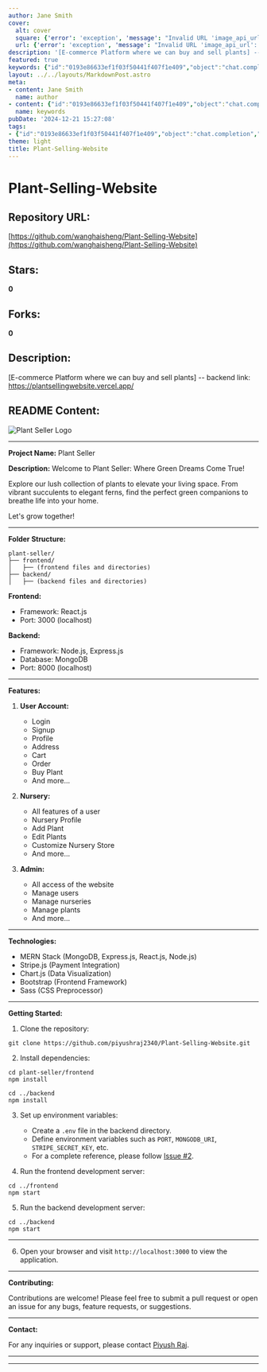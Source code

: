 ```yaml
---
author: Jane Smith
cover:
  alt: cover
  square: {'error': 'exception', 'message': "Invalid URL 'image_api_url': No scheme supplied. Perhaps you meant https://image_api_url?"}
  url: {'error': 'exception', 'message': "Invalid URL 'image_api_url': No scheme supplied. Perhaps you meant https://image_api_url?"}
description: '[E-commerce Platform where we can buy and sell plants] -- backend link: https://plantsellingwebsite.vercel.app/'
featured: true
keywords: {"id":"0193e86633ef1f03f50441f407f1e409","object":"chat.completion","created":1734770832,"model":"Qwen/Qwen2.5-7B-Instruct","choices":[{"index":0,"message":{"role":"assistant","content":"### Keywords:\n- Plant Selling Website\n- E-commerce Platform\n- Plants\n- Backend Link\n- React.js\n- Node.js\n- Express.js\n- MongoDB\n- Stripe.js\n- Chart.js\n- Bootstrap\n- Sass\n- User Account\n- Nursery Profile\n- Admin Access\n- Payment Integration\n- Data Visualization\n- Frontend Framework\n- CSS Preprocessor\n- User Login\n- Address\n- Cart\n- Order\n- Green Plants\n- Living Space\n- GitHub Repository\n\n### Tags:\n- E-commerce\n- Plants and Gardening\n- Web Development\n- MERN Stack\n- React.js\n- Node.js\n- MongoDB\n- Payment Gateway Integration\n- User Authentication\n- Frontend Design\n- Backend Development\n- Open Source Project\n- Green Living"},"finish_reason":"stop"}],"usage":{"prompt_tokens":724,"completion_tokens":163,"total_tokens":887},"system_fingerprint":""}
layout: ../../layouts/MarkdownPost.astro
meta:
- content: Jane Smith
  name: author
- content: {"id":"0193e86633ef1f03f50441f407f1e409","object":"chat.completion","created":1734770832,"model":"Qwen/Qwen2.5-7B-Instruct","choices":[{"index":0,"message":{"role":"assistant","content":"### Keywords:\n- Plant Selling Website\n- E-commerce Platform\n- Plants\n- Backend Link\n- React.js\n- Node.js\n- Express.js\n- MongoDB\n- Stripe.js\n- Chart.js\n- Bootstrap\n- Sass\n- User Account\n- Nursery Profile\n- Admin Access\n- Payment Integration\n- Data Visualization\n- Frontend Framework\n- CSS Preprocessor\n- User Login\n- Address\n- Cart\n- Order\n- Green Plants\n- Living Space\n- GitHub Repository\n\n### Tags:\n- E-commerce\n- Plants and Gardening\n- Web Development\n- MERN Stack\n- React.js\n- Node.js\n- MongoDB\n- Payment Gateway Integration\n- User Authentication\n- Frontend Design\n- Backend Development\n- Open Source Project\n- Green Living"},"finish_reason":"stop"}],"usage":{"prompt_tokens":724,"completion_tokens":163,"total_tokens":887},"system_fingerprint":""}
  name: keywords
pubDate: '2024-12-21 15:27:08'
tags:
- {"id":"0193e86633ef1f03f50441f407f1e409","object":"chat.completion","created":1734770832,"model":"Qwen/Qwen2.5-7B-Instruct","choices":[{"index":0,"message":{"role":"assistant","content":"### Keywords:\n- Plant Selling Website\n- E-commerce Platform\n- Plants\n- Backend Link\n- React.js\n- Node.js\n- Express.js\n- MongoDB\n- Stripe.js\n- Chart.js\n- Bootstrap\n- Sass\n- User Account\n- Nursery Profile\n- Admin Access\n- Payment Integration\n- Data Visualization\n- Frontend Framework\n- CSS Preprocessor\n- User Login\n- Address\n- Cart\n- Order\n- Green Plants\n- Living Space\n- GitHub Repository\n\n### Tags:\n- E-commerce\n- Plants and Gardening\n- Web Development\n- MERN Stack\n- React.js\n- Node.js\n- MongoDB\n- Payment Gateway Integration\n- User Authentication\n- Frontend Design\n- Backend Development\n- Open Source Project\n- Green Living"},"finish_reason":"stop"}],"usage":{"prompt_tokens":724,"completion_tokens":163,"total_tokens":887},"system_fingerprint":""}
theme: light
title: Plant-Selling-Website
---
```


# Plant-Selling-Website

## Repository URL: 
[https://github.com/wanghaisheng/Plant-Selling-Website](https://github.com/wanghaisheng/Plant-Selling-Website)

## Stars: 
**0**

## Forks: 
**0**

## Description: 
[E-commerce Platform where we can buy and sell plants] -- backend link: https://plantsellingwebsite.vercel.app/

## README Content: 
![Plant Seller Logo](https://res.cloudinary.com/dcd6y2awx/image/upload/v1709673317/PlantSeller/UI%20Images/plant_seller_bg_none.png)

---

**Project Name:** Plant Seller

**Description:** Welcome to Plant Seller: Where Green Dreams Come True!

Explore our lush collection of plants to elevate your living space. From vibrant succulents to elegant ferns, find the perfect green companions to breathe life into your home.

Let's grow together!

---

**Folder Structure:**

```
plant-seller/
├── frontend/
│   ├── (frontend files and directories)
├── backend/
│   ├── (backend files and directories)
```

**Frontend:**
- Framework: React.js
- Port: 3000 (localhost)

**Backend:**
- Framework: Node.js, Express.js
- Database: MongoDB
- Port: 8000 (localhost)

---

**Features:**

1. **User Account:**
   - Login
   - Signup
   - Profile
   - Address
   - Cart
   - Order
   - Buy Plant
   - And more...

2. **Nursery:**
   - All features of a user
   - Nursery Profile
   - Add Plant
   - Edit Plants
   - Customize Nursery Store
   - And more...

3. **Admin:**
   - All access of the website
   - Manage users
   - Manage nurseries
   - Manage plants
   - And more...

---

**Technologies:**

- MERN Stack (MongoDB, Express.js, React.js, Node.js)
- Stripe.js (Payment Integration)
- Chart.js (Data Visualization)
- Bootstrap (Frontend Framework)
- Sass (CSS Preprocessor)

---

**Getting Started:**

1. Clone the repository:



```
git clone https://github.com/piyushraj2340/Plant-Selling-Website.git
```

2. Install dependencies:

```
cd plant-seller/frontend
npm install

cd ../backend
npm install
```


3. Set up environment variables:

   - Create a `.env` file in the backend directory.
   - Define environment variables such as `PORT`, `MONGODB_URI`, `STRIPE_SECRET_KEY`, etc.
   - For a complete reference, please follow [Issue #2](https://github.com/piyushraj2340/Plant-Selling-Website/issues/2#issuecomment-2414624938).

4. Run the frontend development server:



```
cd ../frontend
npm start
```


5. Run the backend development server:

```
cd ../backend
npm start
```
---

6. Open your browser and visit `http://localhost:3000` to view the application.

---

**Contributing:**

Contributions are welcome! Please feel free to submit a pull request or open an issue for any bugs, feature requests, or suggestions.

---

**Contact:**

For any inquiries or support, please contact [Piyush Raj](piyushraj2340@gmail.com).

---

---

